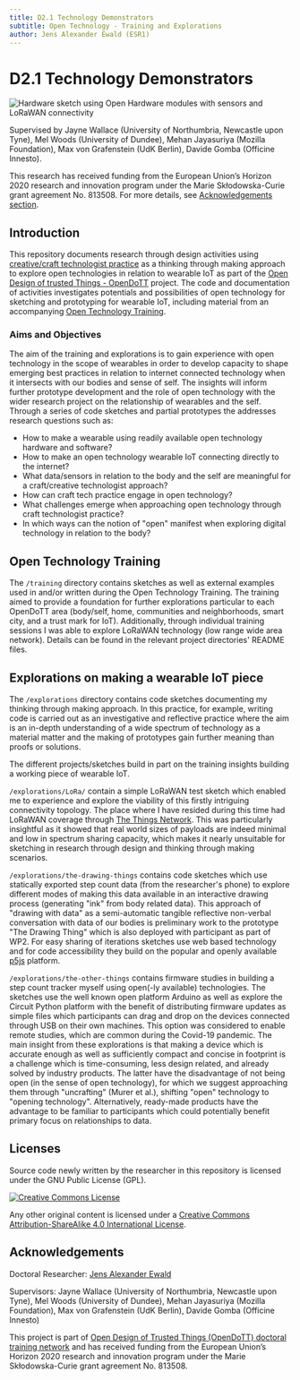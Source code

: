 ```yaml
---
title: D2.1 Technology Demonstrators
subtitle: Open Technology - Training and Explorations
author: Jens Alexander Ewald (ESR1)
---
```

# D2.1 Technology Demonstrators

![Hardware sketch using Open Hardware modules with sensors and LoRaWAN connectivity](pictures/2021-05-04_14-21-46-000❤️.jpg)

Supervised by Jayne Wallace (University of Northumbria, Newcastle upon Tyne), Mel Woods (University of Dundee), Mehan Jayasuriya (Mozilla Foundation), Max von Grafenstein (UdK Berlin), Davide Gomba (Officine Innesto).

This research has received funding from the European Union’s Horizon 2020 research and innovation program under the Marie Skłodowska-Curie grant agreement No. 813508. For more details, see [Acknowledgements section](#acknowledgements).

## Introduction

This repository documents research through design activities using [creative/craft technologist practice](https://www.journalofjewelleryresearch.org/wp-content/uploads/2022/05/0143_SMT_Vol13_P04_Shorter_FA.pdf) as a thinking through making approach to explore open technologies in relation to wearable IoT as part of the [Open Design of trusted Things - OpenDoTT](https://opendott.org) project.
The code and documentation of activities investigates potentials and possibilities of open technology for sketching and prototyping for wearable IoT, including material from an accompanying [Open Technology Training](#open-technology-training).

### Aims and Objectives

The aim of the training and explorations is to gain experience with open technology in the scope of wearables in order to develop capacity to shape emerging best practices in relation to internet connected technology when it intersects with our bodies and sense of self. The insights will inform further prototype development and the role of open technology with the wider research project on the relationship of wearables and the self. Through a series of code sketches and partial prototypes the addresses research questions such as:

- How to make a wearable using readily available open technology hardware and software?
- How to make an open technology wearable IoT connecting directly to the internet?
- What data/sensors in relation to the body and the self are meaningful for a craft/creative technologist approach?
- How can craft tech practice engage in open technology?
- What challenges emerge when approaching open technology through craft technologist practice?
- In which ways can the notion of "open" manifest when exploring digital technology in relation to the body?

## Open Technology Training

The `/training` directory contains sketches as well as external examples used in and/or written during the Open Technology Training. The training aimed to provide a foundation for further explorations particular to each OpenDoTT area (body/self, home, communities and neighborhoods, smart city, and a trust mark for IoT).
Additionally, through individual training sessions I was able to explore LoRaWAN technology (low range wide area network). Details can be found in the relevant project directories' README files.

## Explorations on making a wearable IoT piece

The `/explorations` directory contains code sketches documenting my thinking through making approach. In this practice, for example, writing code is carried out as an investigative and reflective practice where the aim is an in-depth understanding of a wide spectrum of technology as a material matter and the making of prototypes gain further meaning than proofs or solutions.

The different projects/sketches build in part on the training insights building a working piece of wearable IoT.

`/explorations/LoRa/` contain a simple LoRaWAN test sketch which enabled me to experience and explore the viability of this firstly intriguing connectivity topology. The place where I have resided during this time had LoRaWAN coverage through [The Things Network](https://www.thethingsnetwork.org/). This was particularly insightful as it showed that real world sizes of payloads are indeed minimal and low in spectrum sharing capacity, which makes it nearly unsuitable for sketching in research through design and thinking through making scenarios.

`/explorations/the-drawing-things` contains code sketches which use statically exported step count data (from the researcher's phone) to explore different modes of making this data available in an interactive drawing process (generating "ink" from body related data). This approach of "drawing with data" as a semi-automatic tangible reflective non-verbal conversation with data of our bodies is preliminary work to the prototype "The Drawing Thing" which is also deployed with participant as part of WP2. For easy sharing of iterations sketches use web based technology and for code accessibility they build on the popular and openly available [p5js](https://p5js.org) platform.

`/explorations/the-other-things` contains firmware studies in building a step count tracker myself using open(-ly available) technologies. The sketches use the well known open platform Arduino as well as explore the Circuit Python platform with the benefit of distributing firmware updates as simple files which participants can drag and drop on the devices connected through USB on their own machines. This option was considered to enable remote studies, which are common during the Covid-19 pandemic.
The main insight from these explorations is that making a device which is accurate enough as well as sufficiently compact and concise in footprint is a challenge which is time-consuming, less design related, and already solved by industry products. The latter have the disadvantage of not being open (in the sense of open technology), for which we suggest approaching them through "uncrafting" (Murer et al.), shifting "open" technology to "opening technology". Alternatively, ready-made products have the advantage to be familiar to participants which could potentially benefit primary focus on relationships to data.

## Licenses

Source code newly written by the researcher in this repository is licensed under
the GNU Public License (GPL).

[![Creative Commons License](https://i.creativecommons.org/l/by-sa/4.0/88x31.png)](http://creativecommons.org/licenses/by-sa/4.0/)

Any other original content is licensed under a [Creative Commons Attribution-ShareAlike 4.0 International License](http://creativecommons.org/licenses/by-sa/4.0/).

## Acknowledgements

Doctoral Researcher: [Jens Alexander Ewald](mailto:jens.a.ewald@northumbria.ac.uk)

Supervisors: Jayne Wallace (University of Northumbria, Newcastle upon Tyne), Mel Woods (University of Dundee), Mehan Jayasuriya (Mozilla Foundation), Max von Grafenstein (UdK Berlin), Davide Gomba (Officine Innesto)

This project is part of [Open Design of Trusted Things (OpenDoTT) doctoral training network](https://opendott.org.) and has received funding from the European Union’s Horizon 2020 research and innovation program under the Marie Skłodowska-Curie grant agreement No. 813508.
